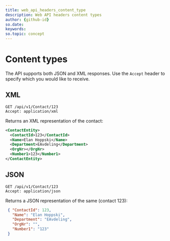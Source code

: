 ```yaml
---
title: web_api_headers_content_type
description: Web API headers content types
author: {github-id}
so.date: 
keywords: 
so.topic: concept 
---
```


# Content types

The API supports both JSON and XML responses. Use the `Accept` header to specify which you would like to receive.

## XML

```http
GET /api/v1/Contact/123
Accept: application/xml
```

Returns an XML representation of the contact:

```xml
<ContactEntity>
  <ContactId>123</ContactId>
  <Name>Elan Hoppski</Name>
  <Department>EAvdeling</Department>
  <OrgNr></OrgNr>
  <Number1>123</Number1>
</ContactEntity>
```

## JSON

```http
GET /api/v1/Contact/123
Accept: application/json
```

Returns a JSON representation of the same (contact 123):

```json
 { "ContactId": 123,
   "Name": "Elan Hoppski",
   "Department": "EAvdeling",
   "OrgNr": "",
   "Number1": "123"
 }
```
